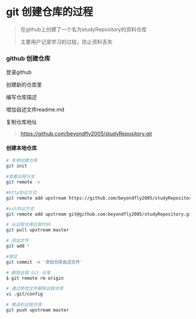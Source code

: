 # git 创建仓库的过程

> 在github上创建了一个名为studyRepository的资料仓库
>
> 主要用户记录学习的过程，防止资料丢失



###  github 创建仓库

登录github

创建新的仓库里

编写仓库描述

增加自述文件readme.md

复制仓库地址

> https://github.com/beyondfly2005/studyRepository.git



#### 创建本地仓库

```bash
# 本地创建仓库
git init

#查看远程分支
git remote -v  

#http协议方式
git remote add upstream https://github.com/beyondfly2005/studyRepository.git

#ssh协议方式
git remote add upstream git@github.com:beyondfly2005/studyRepository.git

# 从远程仓库拉取代码
git pull upstream master

# 添加文件
git add *

#提交
git commit -m '添加仓库自述文件'

# 删除远程 Git 仓库
$ git remote rm origin

# 通过修改文件删除远程仓库
vi .git/config

# 推送到远程仓库
git push upstream master
```







 

